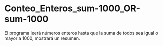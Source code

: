# Conteo_Enteros_sum-1000_OR-sum-1000
El programa leerá números enteros hasta que la suma de todos sea igual o mayor a 1000, mostrará un resumen.

